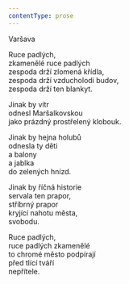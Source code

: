 ```yaml
---
contentType: prose
---
```


Varšava

Ruce padlých,  
zkamenělé ruce padlých  
zespoda drží zlomená křídla,  
zespoda drží vzducholodi budov,  
zespoda drží ten blankyt.

  

Jinak by vítr  
odnesl Maršalkovskou  
jako prázdný prostřelený klobouk.

  

Jinak by hejna holubů  
odnesla ty děti  
a balony  
a jablka  
do zelených hnízd.

  

Jinak by říčná historie  
servala ten prapor,  
stříbrný prapor  
kryjící nahotu města,  
svobodu.

  

Ruce padlých,  
ruce padlých zkamenělé  
to chromé město podpírají  
před tlící tváří  
nepřítele.
